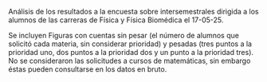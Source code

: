 Análisis de los resultados a la encuesta sobre intersemestrales dirigida a los alumnos de las carreras de Física y Física Biomédica el 17-05-25.

Se incluyen Figuras con cuentas sin pesar (el número de alumnos que solicitó cada materia, sin considerar prioridad) y pesadas (tres puntos a la prioridad uno, dos puntos a la prioridad dos y un punto a la prioridad tres). No se consideraron las solicitudes a cursos de matemáticas, sin embargo éstas pueden consultarse en los datos en bruto.
